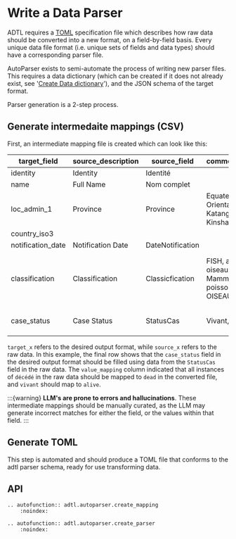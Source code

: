 # Write a Data Parser

ADTL requires a [TOML](https://toml.io/en/) specification file which describes how raw
data should be converted into a new format, on a field-by-field basis. Every unique data
file format (i.e. unique sets of fields and data types) should have a corresponding
parser file.

AutoParser exists to semi-automate the process of writing new parser files. This requires
a data dictionary (which can be created if it does not already exist, see '[Create Data dictionary](data_dict)'),
and the JSON schema of the target format.

Parser generation is a 2-step process.

## Generate intermedaite mappings (CSV)
First, an intermediate mapping file is created which can look like this:

| target_field      | source_description | source_field     | common_values                                            | target_values                                              | value_mapping                                                                            |
|-------------------|--------------------|------------------|----------------------------------------------------------|------------------------------------------------------------|------------------------------------------------------------------------------------------|
| identity          | Identity           | Identité         |                                                          |                                                            |                                                                                          |
| name              | Full Name          | Nom complet      |                                                          |                                                            |                                                                                          |
| loc_admin_1       | Province           | Province         | Equateur, Orientale, Katanga, Kinshasa                   |                                                            |                                                                                          |
| country_iso3      |                    |                  |                                                          |                                                            |                                                                                          |
| notification_date | Notification Date  | DateNotification |                                                          |                                                            |                                                                                          |
| classification    | Classification     | Classicfication  | FISH, amphibie, oiseau, Mammifère, poisson, REPT, OISEAU | mammal, bird, reptile, amphibian, fish, invertebrate, None | mammifère=mammal, rept=reptile, fish=fish, oiseau=bird, amphibie=amphibian, poisson=fish |
| case_status       | Case Status        | StatusCas        | Vivant, Décédé                                           | alive, dead, unknown, None                                 | décédé=dead, vivant=alive                                                                |

`target_x` refers to the desired output format, while `source_x` refers to the raw data.
In this example, the final row shows that the `case_status` field in the desired output
format should be filled using data from the `StatusCas` field in the raw data. The `value_mapping`
column indicated that all instances of `décédé` in the raw data should be mapped to `dead`
in the converted file, and `vivant` should map to `alive`.

:::{warning}
**LLM's are prone to errors and hallucinations**. These intermediate mappings
should be manually curated, as the LLM may generate incorrect matches for either
the field, or the values within that field.
:::

## Generate TOML

This step is automated and should produce a TOML file that conforms to the adtl parser
schema, ready for use transforming data.

## API

```{eval-rst}
.. autofunction:: adtl.autoparser.create_mapping
    :noindex:

.. autofunction:: adtl.autoparser.create_parser
    :noindex:
```
